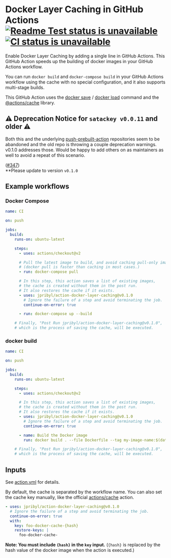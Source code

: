 # Docker Layer Caching in GitHub Actions [![Readme Test status is unavailable](https://github.com/jpribyl/action-docker-layer-caching/workflows/Readme%20Test/badge.svg)](https://github.com/jpribyl/action-docker-layer-caching/actions?query=workflow%3A%22Readme+Test%22) [![CI status is unavailable](https://github.com/jpribyl/action-docker-layer-caching/workflows/CI/badge.svg)](https://github.com/jpribyl/action-docker-layer-caching/actions?query=workflow%3ACI)

Enable Docker Layer Caching by adding a single line in GitHub Actions.
This GitHub Action speeds up the building of docker images in your GitHub Actions workflow.

You can run `docker build` and `docker-compose build` in your GitHub Actions workflow using the cache with no special configuration, and it also supports multi-stage builds.

This GitHub Action uses the [docker save](https://docs.docker.com/engine/reference/commandline/save/) / [docker load](https://docs.docker.com/engine/reference/commandline/load/) command and the [@actions/cache](https://www.npmjs.com/package/@actions/cache) library.

## ⚠️ **Deprecation Notice for `satackey v0.0.11` and older** ⚠️

Both this and the underlying [push-prebuilt-action](https://github.com/jpribyl/push-prebuilt-action) repositories seem to be
abandoned and the old repo is throwing a couple deprecation warnings. v0.1.0
addresses those. Would be happy to add others on as maintainers as well to
avoid a repeat of this scenario.

([#347](https://github.com/satackey/action-docker-layer-caching/issues/347))  
\*\*Please update to version `v0.1.0`

## Example workflows

### Docker Compose

```yaml
name: CI

on: push

jobs:
  build:
    runs-on: ubuntu-latest

    steps:
      - uses: actions/checkout@v2

      # Pull the latest image to build, and avoid caching pull-only images.
      # (docker pull is faster than caching in most cases.)
      - run: docker-compose pull

      # In this step, this action saves a list of existing images,
      # the cache is created without them in the post run.
      # It also restores the cache if it exists.
      - uses: jpribyl/action-docker-layer-caching@v0.1.0
        # Ignore the failure of a step and avoid terminating the job.
        continue-on-error: true

      - run: docker-compose up --build

    # Finally, "Post Run jpribyl/action-docker-layer-caching@v0.1.0",
    # which is the process of saving the cache, will be executed.
```

### docker build

```yaml
name: CI

on: push

jobs:
  build:
    runs-on: ubuntu-latest

    steps:
      - uses: actions/checkout@v2

      # In this step, this action saves a list of existing images,
      # the cache is created without them in the post run.
      # It also restores the cache if it exists.
      - uses: jpribyl/action-docker-layer-caching@v0.1.0
        # Ignore the failure of a step and avoid terminating the job.
        continue-on-error: true

      - name: Build the Docker image
        run: docker build . --file Dockerfile --tag my-image-name:$(date +%s)

    # Finally, "Post Run jpribyl/action-docker-layer-caching@v0.1.0",
    # which is the process of saving the cache, will be executed.
```

## Inputs

See [action.yml](./action.yml) for details.

By default, the cache is separated by the workflow name.
You can also set the cache key manually, like the official [actions/cache](https://github.com/actions/cache#usage) action.

```yaml
- uses: jpribyl/action-docker-layer-caching@v0.1.0
  # Ignore the failure of a step and avoid terminating the job.
  continue-on-error: true
  with:
    key: foo-docker-cache-{hash}
    restore-keys: |
      foo-docker-cache-
```

**Note: You must include `{hash}` in the `key` input.** (`{hash}` is replaced by the hash value of the docker image when the action is executed.)
